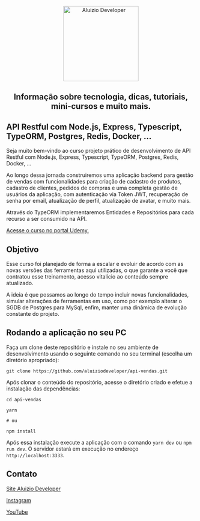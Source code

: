 <p align="center">
  <a href="https://aluiziodeveloper.com.br/">
    <img alt="Aluizio Developer" src="https://aluiziodeveloper.com.br/assets/img/icon.png" width="200" />
  </a>
</p>
<h2 align="center">
Informação sobre tecnologia, dicas, tutoriais, mini-cursos e muito mais.
</h2>

## API Restful com Node.js, Express, Typescript, TypeORM, Postgres, Redis, Docker, ...

Seja muito bem-vindo ao curso projeto prático de desenvolvimento de API Restful com Node.js, Express, Typescript, TypeORM, Postgres, Redis, Docker, ...

Ao longo dessa jornada construiremos uma aplicação backend para gestão de vendas com funcionalidades para criação de cadastro de produtos, cadastro de clientes, pedidos de compras e uma completa gestão de usuários da aplicação, com autenticação via Token JWT, recuperação de senha por email, atualização de perfil, atualização de avatar, e muito mais.

Através do TypeORM implementaremos Entidades e Repositórios para cada recurso a ser consumido na API.

[Acesse o curso no portal Udemy.](https://www.udemy.com/course/api-restful-de-vendas/?referralCode=6DDEF85A747CA5CC4135)

## Objetivo

Esse curso foi planejado de forma a escalar e evoluir de acordo com as novas versões das ferramentas aqui utilizadas, o que garante a você que contratou esse treinamento, acesso vitalício ao conteúdo sempre atualizado.

A ideia é que possamos ao longo do tempo incluir novas funcionalidades, simular alterações de ferramentas em uso, como por exemplo alterar o SGDB de Postgres para MySql, enfim, manter uma dinâmica de evolução constante do projeto.

## Rodando a aplicação no seu PC

Faça um clone deste repositório e instale no seu ambiente de desenvolvimento usando o seguinte comando no seu terminal (escolha um diretório apropriado):

```
git clone https://github.com/aluiziodeveloper/api-vendas.git
```

Após clonar o conteúdo do repositório, acesse o diretório criado e efetue a instalação das dependências:

```
cd api-vendas

yarn

# ou

npm install
```

Após essa instalação execute a aplicação com o comando `yarn dev` ou `npm run dev`. O servidor estará em execução no endereço `http://localhost:3333`.

## Contato

[Site Aluizio Developer](https://aluiziodeveloper.com.br)

[Instagram](https://www.instagram.com/smartcontacts/)

[YouTube](https://www.youtube.com/jorgealuizio)
